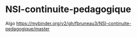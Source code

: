 # NSI-continuite-pedagogique
Algo
https://mybinder.org/v2/gh/fbruneau3/NSI-continuite-pedagogique/master
